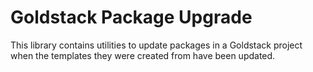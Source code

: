 # Goldstack Package Upgrade

This library contains utilities to update packages in a Goldstack project when the templates they were created from have been updated.